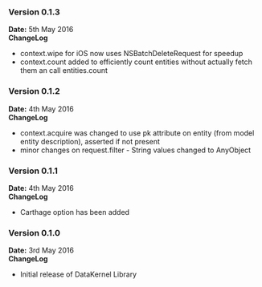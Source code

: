 ### Version 0.1.3
**Date:** 5th May 2016 <br />
**ChangeLog**

- context.wipe for iOS now uses NSBatchDeleteRequest for speedup
- context.count added to efficiently count entities without actually fetch them an call entities.count

### Version 0.1.2
**Date:** 4th May 2016 <br />
**ChangeLog**

- context.acquire was changed to use pk attribute on entity (from model entity description), asserted if not present
- minor changes on request.filter - String values changed to AnyObject

### Version 0.1.1
**Date:** 4th May 2016 <br />
**ChangeLog**

- Carthage option has been added

### Version 0.1.0
**Date:** 3rd May 2016 <br />
**ChangeLog** 

- Initial release of DataKernel Library

